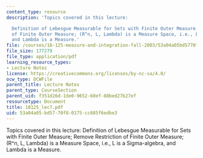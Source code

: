 ```yaml
---
content_type: resource
description: 'Topics covered in this lecture:

  Definition of Lebesgue Measurable for Sets with Finite Outer Measure; Remove Restriction
  of Finite Outer Measure; (R^n, L, Lambda) is a Measure Space, i.e., L is a Sigma-algebra,
  and Lambda is a Measure.'
file: /courses/18-125-measure-and-integration-fall-2003/53a04a05bd5770f80175cc685f6edbe3_18125_lec7.pdf
file_size: 177279
file_type: application/pdf
learning_resource_types:
- Lecture Notes
license: https://creativecommons.org/licenses/by-nc-sa/4.0/
ocw_type: OCWFile
parent_title: Lecture Notes
parent_type: CourseSection
parent_uid: f351d26d-1de0-9652-60ef-88bed27b27ef
resourcetype: Document
title: 18125_lec7.pdf
uid: 53a04a05-bd57-70f8-0175-cc685f6edbe3
---
```

Topics covered in this lecture:
Definition of Lebesgue Measurable for Sets with Finite Outer Measure; Remove Restriction of Finite Outer Measure; (R^n, L, Lambda) is a Measure Space, i.e., L is a Sigma-algebra, and Lambda is a Measure.